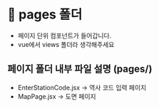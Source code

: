 # 📂 pages 폴더

- 페이지 단위 컴포넌트가 들어갑니다.
- vue에서 views 폴더라 생각해주세요

## 페이지 폴더 내부 파일 설명 (pages/)

- EnterStationCode.jsx → 역사 코드 입력 페이지
- MapPage.jsx → 도면 페이지
